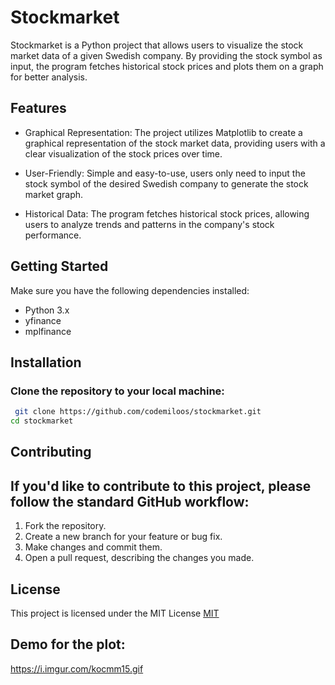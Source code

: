 
# Stockmarket


 Stockmarket is a Python project that allows users to visualize the stock market data of a given Swedish company. By providing the stock symbol as input, the program fetches historical stock prices and plots them on a graph for better analysis.



## Features

* Graphical Representation: The project utilizes Matplotlib to create a graphical representation of the stock market data, providing users with a clear visualization of the stock prices over time.

* User-Friendly: Simple and easy-to-use, users only need to input the stock symbol of the desired Swedish company to generate the stock market graph.

* Historical Data: The program fetches historical stock prices, allowing users to analyze trends and patterns in the company's stock performance.

## Getting Started

Make sure you have the following dependencies installed:

* Python 3.x
* yfinance
* mplfinance

## Installation

### Clone the repository to your local machine:

```bash
 git clone https://github.com/codemiloos/stockmarket.git
cd stockmarket
```
    
## Contributing
## If you'd like to contribute to this project, please follow the standard GitHub workflow:

1. Fork the repository.
2. Create a new branch for your feature or bug fix.
3. Make changes and commit them.
4. Open a pull request, describing the changes you made.
## License

This project is licensed under the MIT License [MIT](https://choosealicense.com/licenses/mit/)


## Demo for the plot:

https://i.imgur.com/kocmm15.gif


